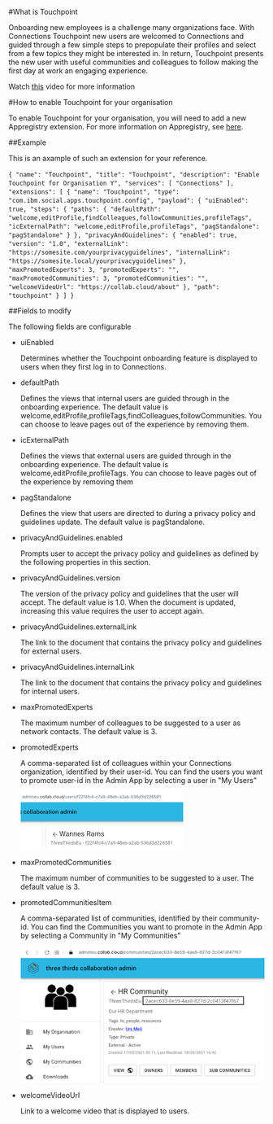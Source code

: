 #What is Touchpoint

Onboarding new employees is a challenge many organizations face. With Connections Touchpoint new users are welcomed to Connections and guided through a few simple steps to prepopulate their profiles and select from a few topics they might be interested in. In return, Touchpoint presents the new user with useful communities and colleagues to follow making the first day at work an engaging experience. 

Watch [this](https://www.youtube.com/watch?v=W3U4nkSGoDQ) video for more information

#How to enable Touchpoint for your organisation

To enable Touchpoint for your organisation, you will need to add a new Appregistry extension. For more information on Appregistry, see [here](https://docs.collab.cloud/admin/appreg/).

##Example

This is an axample of such an extension for your reference.

`{
    "name": "Touchpoint",
    "title": "Touchpoint",
    "description": "Enable Touchpoint for Organisation Y",
    "services": [
        "Connections"
    ],
    "extensions": [
        {
            "name": "Touchpoint",
            "type": "com.ibm.social.apps.touchpoint.config",
            "payload": {
                "uiEnabled": true,
                "steps": {
                    "paths": {
                        "defaultPath": "welcome,editProfile,findColleagues,followCommunities,profileTags",
                        "icExternalPath": "welcome,editProfile,profileTags",
                        "pagStandalone": "pagStandalone"
                    }
                },
                "privacyAndGuidelines": {
                    "enabled": true,
                    "version": "1.0",
                    "externalLink": "https://somesite.com/yourprivacyguidelines",
                    "internalLink": "https://somesite.local/yourprivacyguidelines"
                },
                "maxPromotedExperts": 3,
                "promotedExperts": "",
                "maxPromotedCommunities": 3,
                "promotedCommunities": "",
                "welcomeVideoUrl": "https://collab.cloud/about"
            },
            "path": "touchpoint"
        }
    ]
}`

##Fields to modify

The following fields are configurable

- uiEnabled

    Determines whether the Touchpoint onboarding feature is displayed to users when they first log in to Connections. 

- defaultPath

    Defines the views that internal users are guided through in the onboarding experience. The default value is welcome,editProfile,profileTags,findColleagues,followCommunities.
    You can choose to leave pages out of the experience by removing them.

- icExternalPath

    Defines the views that external users are guided through in the onboarding experience. The default value is welcome,editProfile,profileTags.
    You can choose to leave pages out of the experience by removing them

- pagStandalone

    Defines the view that users are directed to during a privacy policy and guidelines update. The default value is pagStandalone.

- privacyAndGuidelines.enabled

    Prompts user to accept the privacy policy and guidelines as defined by the following properties in this section.

- privacyAndGuidelines.version

    The version of the privacy policy and guidelines that the user will accept. The default value is 1.0. When the document is updated, increasing this value requires the user to accept again.

- privacyAndGuidelines.externalLink

    The link to the document that contains the privacy policy and guidelines for external users.

- privacyAndGuidelines.internalLink

    The link to the document that contains the privacy policy and guidelines for internal users.

- maxPromotedExperts

    The maximum number of colleagues to be suggested to a user as network contacts. The default value is 3.

- promotedExperts

    A comma-separated list of colleagues within your Connections organization, identified by their user-id.
    You can find the users you want to promote user-id in the Admin App by selecting a user in "My Users"

    ![My Users](../assets/images/admin/touchpoint/user-id.png)

- maxPromotedCommunities

    The maximum number of communities to be suggested to a user. The default value is 3.

- promotedCommunitiesItem

    A comma-separated list of communities, identified by their community-id.
    You can find the Communities you want to promote in the Admin App by selecting a Community in "My Communities"

    ![My Communities](../assets/images/admin/touchpoint/community-id.png)

- welcomeVideoUrl

    Link to a welcome video that is displayed to users.
